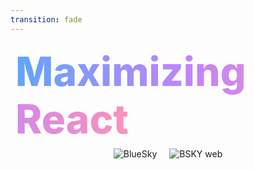 ```yaml
---
transition: fade
---
```


<div
  v-motion
  :initial="{ x: -80 }"
  :enter="{ x: 0 }"
  :leave="{ x: 1000 }"
  style="font-size: 4rem; font-weight: 800; padding: 0.5rem; display: inline-block; line-height: 1.2;"
>
  <span style="background: linear-gradient(to right, rgb(96, 165, 250), rgb(192, 132, 252), rgb(251, 146, 188)); -webkit-background-clip: text; -webkit-text-fill-color: transparent; background-clip: text;">Maximizing React</span> 
</div>

<div style="display: flex; flex-direction: row; justify-content: center; align-items: center; gap: 20px;">
  <img src="/assets/bsky.webp" alt="BlueSky" style="max-width: 45%; max-height: 450px; object-fit: contain;" />
  <img src="/assets/bsky-web.png" alt="BSKY web" style="max-width: 45%; max-height: 450px; object-fit: contain;" />
</div>

<!--
Expo for web really is turning the heat up on the React framework and pushing it to its limits. Expo is powering very popular apps like BlueSky, burger king, that not only run great on iphone or android, but on web too. And with expo router, it's helping team use modern web patterns like server driven UI, react server functions. Proving that you can write once run everywhere.
-->
